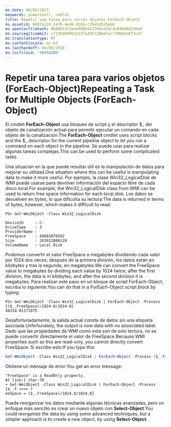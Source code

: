 ```yaml
---
ms.date: 06/05/2017
keywords: powershell, cmdlet
title: Repetir una tarea para varios objetos ForEach Object
ms.assetid: 6697a12d-2470-4ed6-b5bb-c35e5d525eb6
ms.openlocfilehash: 8b8002af3ade0905421760ce29cdc84b084236e9
ms.sourcegitcommit: cf195b090b3223fa4917206dfec7f0b603873cdf
ms.translationtype: HT
ms.contentlocale: es-ES
ms.lasthandoff: 04/09/2018
ms.locfileid: "30954286"
---
```

# <a name="repeating-a-task-for-multiple-objects-foreach-object"></a><span data-ttu-id="afbde-103">Repetir una tarea para varios objetos (ForEach-Object)</span><span class="sxs-lookup"><span data-stu-id="afbde-103">Repeating a Task for Multiple Objects (ForEach-Object)</span></span>

<span data-ttu-id="afbde-104">El cmdlet **ForEach-Object** usa bloques de script y el descriptor $_ del objeto de canalización actual para permitir ejecutar un comando en cada objeto de la canalización.</span><span class="sxs-lookup"><span data-stu-id="afbde-104">The **ForEach-Object** cmdlet uses script blocks and the $_ descriptor for the current pipeline object to let you run a command on each object in the pipeline.</span></span> <span data-ttu-id="afbde-105">Se puede usar para realizar algunas tareas complejas.</span><span class="sxs-lookup"><span data-stu-id="afbde-105">This can be used to perform some complicated tasks.</span></span>

<span data-ttu-id="afbde-106">Una situación en la que puede resultar útil es la manipulación de datos para mejorar su utilidad.</span><span class="sxs-lookup"><span data-stu-id="afbde-106">One situation where this can be useful is manipulating data to make it more useful.</span></span> <span data-ttu-id="afbde-107">Por ejemplo, la clase Win32_LogicalDisk de WMI puede usarse para devolver información del espacio libre de cada disco local.</span><span class="sxs-lookup"><span data-stu-id="afbde-107">For example, the Win32_LogicalDisk class from WMI can be used to return free space information for each local disk.</span></span> <span data-ttu-id="afbde-108">Los datos se devuelven en bytes, lo que dificulta su lectura:</span><span class="sxs-lookup"><span data-stu-id="afbde-108">The data is returned in terms of bytes, however, which makes it difficult to read:</span></span>

```
PS> Get-WmiObject -Class Win32_LogicalDisk

DeviceID     : C:
DriveType    : 3
ProviderName :
FreeSpace    : 50665070592
Size         : 203912880128
VolumeName   : Local Disk
```

<span data-ttu-id="afbde-109">Podemos convertir el valor FreeSpace a megabytes dividiendo cada valor por 1024 dos veces; después de la primera división, los datos están en kilobytes y tras la segunda, en megabytes.</span><span class="sxs-lookup"><span data-stu-id="afbde-109">We can convert the FreeSpace value to megabytes by dividing each value by 1024 twice; after the first division, the data is in kilobytes, and after the second division it is megabytes.</span></span> <span data-ttu-id="afbde-110">Para realizar este paso en un bloque de script ForEach-Object, escriba lo siguiente:</span><span class="sxs-lookup"><span data-stu-id="afbde-110">You can do that in a ForEach-Object script block by typing:</span></span>

```
PS> Get-WmiObject -Class Win32_LogicalDisk | ForEach-Object -Process {($_.FreeSpace)/1024.0/1024.0}
48318.01171875
```

<span data-ttu-id="afbde-111">Desafortunadamente, la salida actual consta de datos sin una etiqueta asociada.</span><span class="sxs-lookup"><span data-stu-id="afbde-111">Unfortunately, the output is now data with no associated label.</span></span> <span data-ttu-id="afbde-112">Dado que las propiedades de WMI como esta son de solo lectura, no se puede convertir directamente el valor de FreeSpace.</span><span class="sxs-lookup"><span data-stu-id="afbde-112">Because WMI properties such as this are read-only, you cannot directly convert FreeSpace.</span></span> <span data-ttu-id="afbde-113">Si escribe esto:</span><span class="sxs-lookup"><span data-stu-id="afbde-113">If you type this:</span></span>

```powershell
Get-WmiObject -Class Win32_LogicalDisk | ForEach-Object -Process {$_.FreeSpace = ($_.FreeSpace)/1024.0/1024.0}
```

<span data-ttu-id="afbde-114">Obtiene un mensaje de error:</span><span class="sxs-lookup"><span data-stu-id="afbde-114">You get an error message:</span></span>

```output
"FreeSpace" is a ReadOnly property.
At line:1 char:70
+ Get-WmiObject -Class Win32_LogicalDisk | ForEach-Object -Process {$_.F <<<< r
eeSpace = ($_.FreeSpace)/1024.0/1024.0}
```

<span data-ttu-id="afbde-115">Puede reorganizar los datos mediante algunas técnicas avanzadas, pero un enfoque más sencillo es crear un nuevo objeto con **Select-Object**.</span><span class="sxs-lookup"><span data-stu-id="afbde-115">You could reorganize the data by using some advanced techniques, but a simpler approach is to create a new object, by using **Select-Object**.</span></span>
